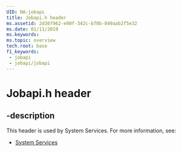 ```yaml
---
UID: NA:jobapi
title: Jobapi.h header
ms.assetid: 2d36f962-e00f-342c-b70b-049aab2f5e32
ms.date: 01/11/2019
ms.keywords: 
ms.topic: overview
tech.root: base
f1_keywords:
 - jobapi
 - jobapi/jobapi
---
```


# Jobapi.h header


## -description

This header is used by System Services. For more information, see:

- [System Services](../_base/index.md)

